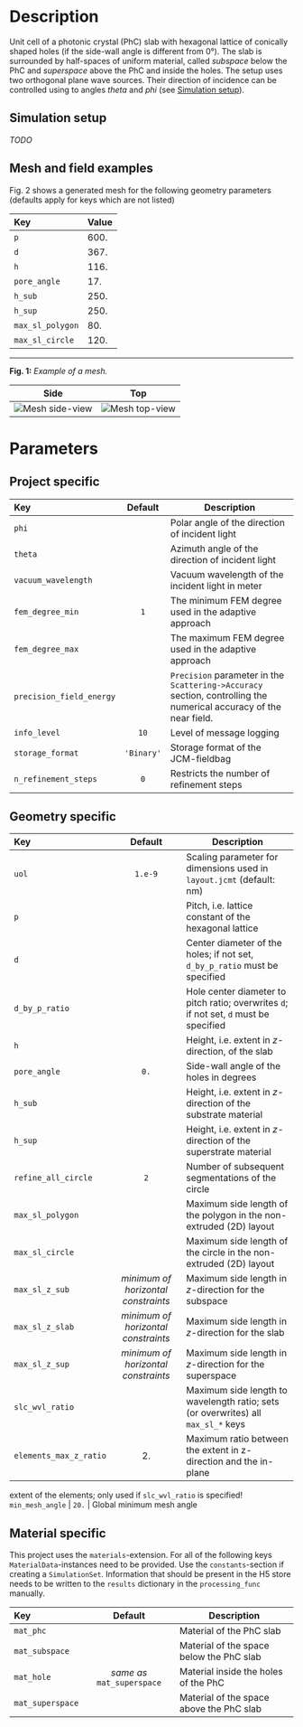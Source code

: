 # Description

Unit cell of a photonic crystal (PhC) slab with hexagonal lattice of conically shaped holes (if the side-wall angle is different from 0°). The slab is surrounded by half-spaces of uniform material, called *subspace* below the PhC and *superspace* above the PhC and inside the holes. The setup uses two orthogonal plane wave sources. Their direction of incidence can be controlled using to angles *theta* and *phi* (see [Simulation setup](#Simulation-setup)).

## Simulation setup

*TODO*

## Mesh and field examples

Fig. 2 shows a generated mesh for the following geometry parameters (defaults apply for keys which are not listed)

Key | Value
:--- |-------
`p` | 600.
`d` | 367.
`h` | 116.
`pore_angle` | 17.
`h_sub` | 250.
`h_sup` | 250.
`max_sl_polygon` | 80.
`max_sl_circle` | 120.

------

**Fig. 1:** *Example of a mesh.*

Side | Top
:---:|:---:
![Mesh side-view][mesh_1] | ![Mesh top-view][mesh_2]

[mesh_1]: example_mesh_1.png "Example mesh side"
[mesh_2]: example_mesh_2.png "Example mesh top"

# Parameters

## Project specific

Key | Default | Description
:---|:-------:| -----------
`phi` |  | Polar angle of the direction of incident light
`theta` |  | Azimuth angle of the direction of incident light
`vacuum_wavelength` |  | Vacuum wavelength of the incident light in meter
`fem_degree_min` | `1` | The minimum FEM degree used in the adaptive approach
`fem_degree_max` | | The maximum FEM degree used in the adaptive approach
`precision_field_energy` |  | `Precision` parameter in the `Scattering->Accuracy` section, controlling the numerical accuracy of the near field.
`info_level` | `10` | Level of message logging
`storage_format` | `'Binary'` | Storage format of the JCM-fieldbag
`n_refinement_steps` | `0` | Restricts the number of refinement steps


## Geometry specific

Key | Default | Description
:---|:-------:| -----------
`uol` | `1.e-9` | Scaling parameter for dimensions used in `layout.jcmt` (default: nm)
`p` |  | Pitch, i.e. lattice constant of the hexagonal lattice
`d` |  | Center diameter of the holes; if not set, `d_by_p_ratio` must be specified
`d_by_p_ratio` |  | Hole center diameter to pitch ratio; overwrites `d`; if not set, `d` must be specified
`h` |  | Height, i.e. extent in *z*-direction, of the slab
`pore_angle` | `0.` | Side-wall angle of the holes in degrees
`h_sub` |  | Height, i.e. extent in *z*-direction of the substrate material
`h_sup` |  | Height, i.e. extent in *z*-direction of the superstrate material
`refine_all_circle` | `2` | Number of subsequent segmentations of the circle
`max_sl_polygon` | | Maximum side length of the polygon in the non-extruded (2D) layout
`max_sl_circle` | | Maximum side length of the circle in the non-extruded (2D) layout
`max_sl_z_sub` | *minimum of horizontal constraints* | Maximum side length in *z*-direction for the subspace
`max_sl_z_slab` | *minimum of horizontal constraints* | Maximum side length in *z*-direction for the slab
`max_sl_z_sup` | *minimum of horizontal constraints* | Maximum side length in *z*-direction for the superspace
`slc_wvl_ratio` |  | Maximum side length to wavelength ratio; sets (or overwrites) all `max_sl_*` keys
`elements_max_z_ratio` | 2. | Maximum ratio between the extent in z-direction and the in-plane
extent of the elements; only used if `slc_wvl_ratio` is specified!
`min_mesh_angle` | `20.` | Global minimum mesh angle


## Material specific

This project uses the `materials`-extension. For all of the following keys `MaterialData`-instances need to be provided. Use the `constants`-section if creating a `SimulationSet`. Information that should be present in the H5 store needs to be written to the `results` dictionary in the `processing_func` manually.

Key | Default | Description
:---|:-------:| -----------
`mat_phc` | | Material of the PhC slab
`mat_subspace` | | Material of the space below the PhC slab
`mat_hole` | *same as* `mat_superspace` | Material inside the holes of the PhC
`mat_superspace` | | Material of the space above the PhC slab

